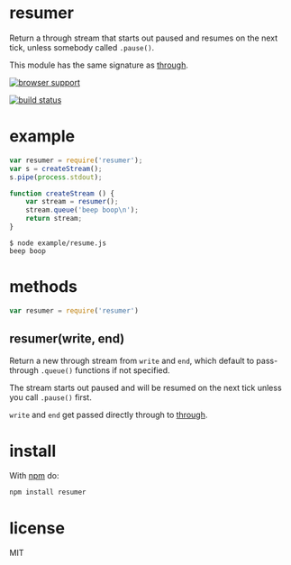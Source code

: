 # resumer

Return a through stream that starts out paused and resumes on the next tick,
unless somebody called `.pause()`.

This module has the same signature as
[through](https://npmjs.com/package/through).

[![browser support](https://ci.testling.com/substack/resumer.png)](http://ci.testling.com/substack/resumer)

[![build status](https://secure.travis-ci.org/substack/resumer.png)](http://travis-ci.org/substack/resumer)

# example

``` js
var resumer = require('resumer');
var s = createStream();
s.pipe(process.stdout);

function createStream () {
    var stream = resumer();
    stream.queue('beep boop\n');
    return stream;
}
```

```
$ node example/resume.js
beep boop
```

# methods

``` js
var resumer = require('resumer')
```

## resumer(write, end)

Return a new through stream from `write` and `end`, which default to
pass-through `.queue()` functions if not specified.

The stream starts out paused and will be resumed on the next tick unless you
call `.pause()` first.

`write` and `end` get passed directly through to
[through](https://npmjs.com/package/through).

# install

With [npm](https://npmjs.org) do:

```
npm install resumer
```

# license

MIT
